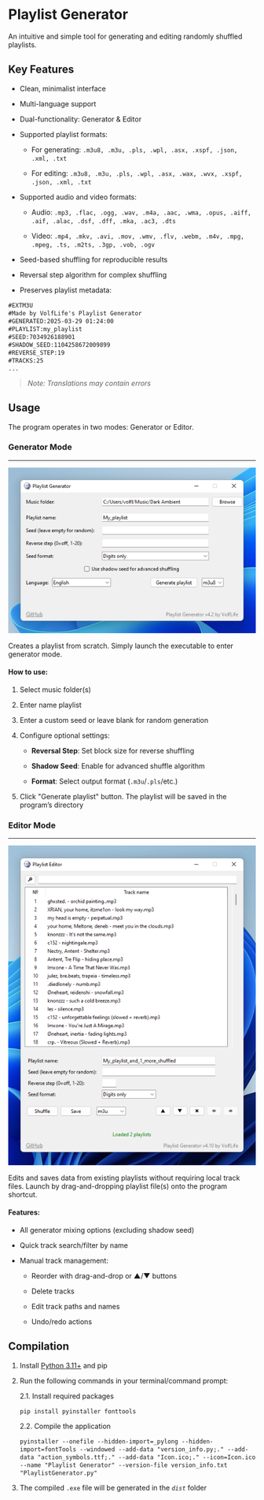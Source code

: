 # Playlist Generator

An intuitive and simple tool for generating and editing randomly shuffled playlists.

## Key Features

* Clean, minimalist interface

* Multi-language support

* Dual-functionality: Generator & Editor

* Supported playlist formats:

	* For generating:	 `.m3u8, .m3u, .pls, .wpl, .asx, .xspf, .json, .xml, .txt`

	* For editing: 		`.m3u8, .m3u, .pls, .wpl, .asx, .wax, .wvx, .xspf, .json, .xml, .txt`

* Supported audio and video formats:

	* Audio:	`.mp3, .flac, .ogg, .wav, .m4a, .aac, .wma, .opus, .aiff, .aif, .alac, .dsf, .dff, .mka, .ac3, .dts`

	* Video: 	`.mp4, .mkv, .avi, .mov, .wmv, .flv, .webm, .m4v, .mpg, .mpeg, .ts, .m2ts, .3gp, .vob, .ogv`

* Seed-based shuffling for reproducible results

* Reversal step algorithm for complex shuffling

* Preserves playlist metadata:

```
#EXTM3U
#Made by VolfLife's Playlist Generator
#GENERATED:2025-03-29 01:24:00
#PLAYLIST:my_playlist
#SEED:7034926188901
#SHADOW_SEED:1104258672009899
#REVERSE_STEP:19
#TRACKS:25
...
```

>*Note: Translations may contain errors*

## Usage

The program operates in two modes: Generator or Editor.


### Generator Mode
___

![Generator Interface](https://github.com/VolfLife/Playlist-Generator/blob/main/screenshots/generator_img.png)

Creates a playlist from scratch. Simply launch the executable to enter generator mode.


#### How to use:

1. Select music folder(s)

2. Enter name playlist

3. Enter a custom seed or leave blank for random generation

4. Configure optional settings:

	- **Reversal Step**: Set block size for reverse shuffling

 	- **Shadow Seed**: Enable for advanced shuffle algorithm

	- **Format**: Select output format (`.m3u`/`.pls`/etc.)

5. Click "Generate playlist" button. The playlist will be saved in the program’s directory

### Editor Mode
___

![Editor Interface](https://github.com/VolfLife/Playlist-Generator/blob/main/screenshots/editor_img.png)

Edits and saves data from existing playlists without requiring local track files. Launch by drag-and-dropping playlist file(s) onto the program shortcut.


#### Features:

* All generator mixing options (excluding shadow seed)

* Quick track search/filter by name

* Manual track management:

	* Reorder with drag-and-drop or ▲/▼ buttons

  	* Delete tracks

	* Edit track paths and names
	
	* Undo/redo actions

## Compilation

1. Install [Python 3.11+](https://www.python.org/downloads/windows/) and pip

2. Run the following commands in your terminal/command prompt:

	2.1. Install required packages
	```
	pip install pyinstaller fonttools
	```

 	2.2. Compile the application
	```
	pyinstaller --onefile --hidden-import=_pylong --hidden-import=fontTools --windowed --add-data "version_info.py;." --add-data "action_symbols.ttf;." --add-data "Icon.ico;." --icon=Icon.ico --name "Playlist Generator" --version-file version_info.txt "PlaylistGenerator.py"
	```

 3. The compiled `.exe` file will be generated in the *`dist`* folder
